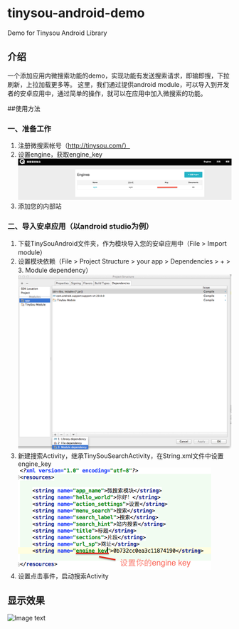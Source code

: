 # tinysou-android-demo

Demo for Tinysou Android Library

## 介绍
一个添加应用内微搜索功能的demo，实现功能有发送搜索请求，即输即搜，下拉刷新，上拉加载更多等。
这里，我们通过提供android module，可以导入到开发者的安卓应用中，通过简单的操作，就可以在应用中加入微搜索的功能。

##使用方法

### 一、准备工作
1. 注册微搜索帐号（http://tinysou.com/）
2. 设置engine，获取engine_key
 ![Image text](https://github.com/tinysou/tinysou-android-demo/blob/master/ReadmePic/%E4%BB%8B%E7%BB%8D%E5%9B%BE%E7%89%871.png)
3. 添加您的内部站

### 二、导入安卓应用（以android studio为例）
1. 下载TinySouAndroid文件夹，作为模块导入您的安卓应用中（File > Import module）
2. 设置模块依赖（File > Project Structure > your app  >  Dependencies  > + > 3. Module dependency）
![Image text](https://github.com/tinysou/tinysou-android-demo/blob/master/ReadmePic/%E4%BB%8B%E7%BB%8D%E5%9B%BE%E7%89%872.png)
3. 新建搜索Activity，继承TinySouSearchActivity，在String.xml文件中设置engine_key
![Image text](https://github.com/tinysou/tinysou-android-demo/blob/master/ReadmePic/%E4%BB%8B%E7%BB%8D%E5%9B%BE%E7%89%873.png)
4. 设置点击事件，启动搜索Activity

## 显示效果
![Image text](https://github.com/tinysou/tinysou-android-demo/blob/master/ReadmePic/tinysou-android-gif.gif)
